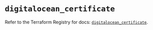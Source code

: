 # `digitalocean_certificate`

Refer to the Terraform Registry for docs: [`digitalocean_certificate`](https://registry.terraform.io/providers/digitalocean/digitalocean/2.54.0/docs/resources/certificate).
